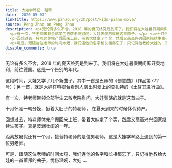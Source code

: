 ```yaml
---
title: 大娃学琴记：蹭琴
date: '2020-05-07'
linkTitle: https://www.pzhao.org/zh/post/kids-piano-move/
source: Peng Zhao on Peng Zhao
description: <p>无论有多么不舍，2018 年的夏天终究是到来了。我们将在大娃暑假期间离开奥地利，前往德国。这是一个告别的年代。</p> <p>这段时间，大娃又学了几个新曲子，其中一首是巴赫的《创意曲》（作品第772号）；另一首，就是大娃在电视台看别人演出时爱上的莫扎特的《土耳其进行曲》。</p>
  <p>有一次，特老师带领全部学生去敬老院慰问，大娃表演的就是这首曲子。</p> <p>十月怀胎一朝分娩，挺着大肚子的特老师， 在夏天到来的时候休假待产。</p>
  <p>回想过去，特老师休完产假回来上班，带着大娃拿了个奖，然后又高高兴兴回家继续生孩子。真是波澜壮阔的一年。</p> <p>距离放暑假还有一个月，接替特老师的是位男老师。这是大娃学琴路上遇到的第一位男老师。</p>
  <p>可是，跟随这位老师的时间太短，我们连他的名字和长相都忘了，只记得他教给大娃的一首萧邦的曲子，忧伤温婉，大娃 ...
disable_comments: true
---
```

<p>无论有多么不舍，2018 年的夏天终究是到来了。我们将在大娃暑假期间离开奥地利，前往德国。这是一个告别的年代。</p> <p>这段时间，大娃又学了几个新曲子，其中一首是巴赫的《创意曲》（作品第772号）；另一首，就是大娃在电视台看别人演出时爱上的莫扎特的《土耳其进行曲》。</p> <p>有一次，特老师带领全部学生去敬老院慰问，大娃表演的就是这首曲子。</p> <p>十月怀胎一朝分娩，挺着大肚子的特老师， 在夏天到来的时候休假待产。</p> <p>回想过去，特老师休完产假回来上班，带着大娃拿了个奖，然后又高高兴兴回家继续生孩子。真是波澜壮阔的一年。</p> <p>距离放暑假还有一个月，接替特老师的是位男老师。这是大娃学琴路上遇到的第一位男老师。</p> <p>可是，跟随这位老师的时间太短，我们连他的名字和长相都忘了，只记得他教给大娃的一首萧邦的曲子，忧伤温婉，大娃 ...